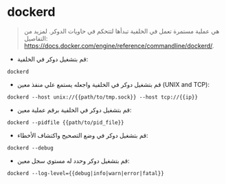 # dockerd

> هي عملية مستمرة تعمل في الخلفية تبدأها لتتحكم في حاويات الدوكر.
> لمزيد من التفاصيل: <https://docs.docker.com/engine/reference/commandline/dockerd/>.

- قم بتشغيل دوكر في الخلفية:

`dockerd`

- قم بتشغيل دوكر في الخلفية واجعله يستمع علي منفذ معين (UNIX and TCP):

`dockerd --host unix://{{path/to/tmp.sock}} --host tcp://{{ip}}`

- قم بتشغيل دوكر في الخلفية برقم عملية معين:

`dockerd --pidfile {{path/to/pid_file}}`

- قم بتشغيل دوكر في وضع التصحيح واكتشاف الأخطاء:

`dockerd --debug`

- قم بتشغيل دوكر وحدد له مستوي سجل معين:

`dockerd --log-level={{debug|info|warn|error|fatal}}`
